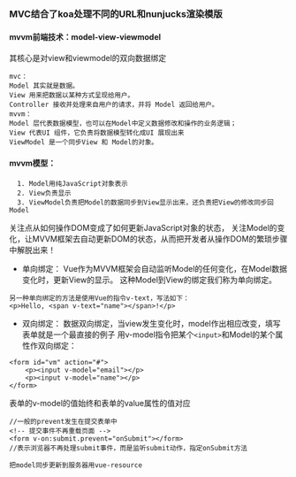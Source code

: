 ### MVC结合了koa处理不同的URL和nunjucks渲染模版

#### mvvm前端技术：model-view-viewmodel
其核心是对view和viewmodel的双向数据绑定
```
mvc：
Model 其实就是数据。
View 用来把数据以某种方式呈现给用户。
Controller 接收并处理来自用户的请求，并将 Model 返回给用户。
mvvm：
Model 层代表数据模型，也可以在Model中定义数据修改和操作的业务逻辑；
View 代表UI 组件，它负责将数据模型转化成UI 展现出来
ViewModel 是一个同步View 和 Model的对象。
```
#### mvvm模型：
```
  1. Model用纯JavaScript对象表示
  2. View负责显示
  3. ViewModel负责把Model的数据同步到View显示出来，还负责把View的修改同步回Model
```
关注点从如何操作DOM变成了如何更新JavaScript对象的状态，
关注Model的变化，让MVVM框架去自动更新DOM的状态，从而把开发者从操作DOM的繁琐步骤中解脱出来！

- 单向绑定：
Vue作为MVVM框架会自动监听Model的任何变化，在Model数据变化时，更新View的显示。
这种Model到View的绑定我们称为单向绑定。
```
另一种单向绑定的方法是使用Vue的指令v-text，写法如下：
<p>Hello, <span v-text="name"></span>!</p>
```
- 双向绑定：
数据双向绑定，当view发生变化时，model作出相应改变，填写表单就是一个最直接的例子
用v-model指令把某个```<input>```和Model的某个属性作双向绑定：
```
<form id="vm" action="#">
    <p><input v-model="email"></p>
    <p><input v-model="name"></p>
</form>
```
表单的v-model的值始终和表单的value属性的值对应
```
//一般的prevent发生在提交表单中
<!-- 提交事件不再重载页面 -->
<form v-on:submit.prevent="onSubmit"></form>
//表示浏览器不再处理submit事件，而是监听submit动作，指定onSubmit方法

把model同步更新到服务器用vue-resource
```